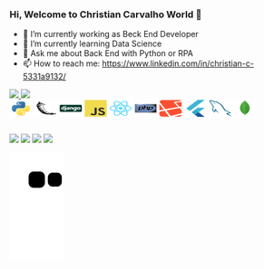 ### Hi, Welcome to Christian Carvalho World 👋

- 🔭 I’m currently working as Beck End Developer
- 🌱 I’m currently learning Data Science
- 💬 Ask me about Back End with Python or RPA
- 📫 How to reach me: https://www.linkedin.com/in/christian-c-5331a9132/

<div>
  <a href="https://www.linkedin.com/in/christian-c-5331a9132/">
    <img height="180em" src="https://github-readme-stats.vercel.app/api?username=senhorx&show_icons=true&theme=dark&include_all_commits=true&count_private=true"/>
    <img height="180em" src="https://github-readme-stats.vercel.app/api/top-langs?username=senhorx&layout=compact&langs_count=16&theme=dark"/>
  </a>
</div>

<div style="display: inline_block">
  <img align="center" alt="Chris-PY" height="30" width="40" src="https://github.com/devicons/devicon/blob/master/icons/python/python-original.svg" />
  <img align="center" alt="Chris-Flask" height="30" width="40" src="https://github.com/devicons/devicon/blob/master/icons/flask/flask-original.svg" />
  <img align="center" alt="Chris-Django" height="30" width="40" src="https://github.com/devicons/devicon/blob/master/icons/django/django-original.svg" />
  <img align="center" alt="Chris-JS" height="30" width="40" src="https://github.com/devicons/devicon/blob/master/icons/javascript/javascript-original.svg" />
  <img align="center" alt="Chris-React" height="30" width="40" src="https://github.com/devicons/devicon/blob/master/icons/react/react-original.svg" />
  <img align="center" alt="Chris-PHP" height="30" width="40" src="https://github.com/devicons/devicon/blob/master/icons/php/php-original.svg" />
  <img align="center" alt="Chris-Laravel" height="30" width="40" src="https://github.com/devicons/devicon/blob/master/icons/laravel/laravel-plain.svg" />
  <img align="center" alt="Chris-Flutter" height="30" width="40" src="https://github.com/devicons/devicon/blob/master/icons/flutter/flutter-original.svg" />
  <img align="center" alt="Chris-MySQL" height="30" width="40" src="https://github.com/devicons/devicon/blob/master/icons/mysql/mysql-original.svg" />
  <img align="center" alt="Chris-MongoDB" height="30" width="40" src="https://github.com/devicons/devicon/blob/master/icons/mongodb/mongodb-original.svg" />
</div>

##
<div>
  <a target="_blank" href="https://www.instagram.com/_c_sousa/"><img src="https://img.shields.io/badge/Instagram-E4405F?style=for-the-badge&logo=instagram&logoColor=white" target="_blank"/></a>
  <a target="_blank" href="https://www.linkedin.com/in/christian-c-5331a9132/"><img src="https://img.shields.io/badge/LinkedIn-0077B5?style=for-the-badge&logo=linkedin&logoColor=white" target="_blank"/></a>
  <a target="_blank" href="mailto:christian.carvalho@outlook.com"><img src="https://img.shields.io/badge/Microsoft_Outlook-0078D4?style=for-the-badge&logo=microsoft-outlook&logoColor=white" target="_blank"/></a>
  <a target="_blank" href="mailto:christiancarvalho2014@gmail.com"><img src="https://img.shields.io/badge/Gmail-D14836?style=for-the-badge&logo=gmail&logoColor=white"  target="_blank"/></a>
  
  ![Snake animation](https://github.com/senhorx/senhorx/blob/output/github-contribution-grid-snake.svg)
</div>

  
